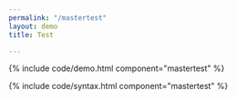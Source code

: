 ```yaml
---
permalink: "/mastertest"
layout: demo
title: Test

---
```

{% include code/demo.html component="mastertest" %}

<div class="container page-container">
    <div class="row">
        <div class="col-12">
            {% include code/syntax.html component="mastertest" %}
        </div>
    </div>
</div>
